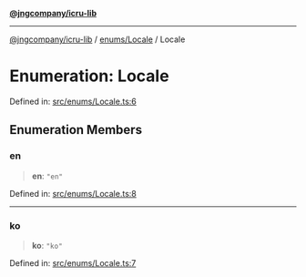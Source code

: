 [**@jngcompany/icru-lib**](../../../README.md)

***

[@jngcompany/icru-lib](../../../README.md) / [enums/Locale](../README.md) / Locale

# Enumeration: Locale

Defined in: [src/enums/Locale.ts:6](https://github.com/jngcompany/icru-lib/blob/d3a4d9c24074b22f396121b6f6d7c5106c66ae75/src/enums/Locale.ts#L6)

## Enumeration Members

### en

> **en**: `"en"`

Defined in: [src/enums/Locale.ts:8](https://github.com/jngcompany/icru-lib/blob/d3a4d9c24074b22f396121b6f6d7c5106c66ae75/src/enums/Locale.ts#L8)

***

### ko

> **ko**: `"ko"`

Defined in: [src/enums/Locale.ts:7](https://github.com/jngcompany/icru-lib/blob/d3a4d9c24074b22f396121b6f6d7c5106c66ae75/src/enums/Locale.ts#L7)
